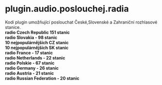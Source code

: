 # plugin.audio.poslouchej.radia
<p>Kodi plugin umožňující poslouchat České,Slovenské a Zahraniční rozhlasové stanice.<br>
<b>radio Czech Republic 151 stanic</b><br>
<b>radio Slovakia - 98 stanic</b><br>
<b>10 nejpopulárnějších CZ stanic</b><br>
<b>10 nejpopulárnějších SK stanic</b><br>
<b>radio France - 17 stanic</b><br>
<b>radio Netherlands - 22 stanic</b><br>
<b>radio Polskie - 67 stanic</b><br>
<b>radio Germany - 26 stanic</b><br>
<b>radio Austria - 21 stanic</b><br>
<b>radio Russian Federation - 20 stanic</article></div>
